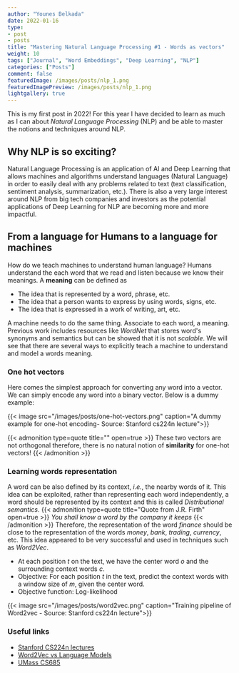 ```yaml
---
author: "Younes Belkada"
date: 2022-01-16
type:
- post 
- posts
title: "Mastering Natural Language Processing #1 - Words as vectors"
weight: 10
tags: ["Journal", "Word Embeddings", "Deep Learning", "NLP"]
categories: ["Posts"]
comment: false
featuredImage: /images/posts/nlp_1.png
featuredImagePreview: /images/posts/nlp_1.png
lightgallery: true
---
```


This is my first post in 2022! For this year I have decided to learn as much as I can about *Natural Language Processing* (NLP) and be able to master the notions and techniques around NLP.

## Why NLP is so exciting?

Natural Language Processing is an application of AI and Deep Learning that allows machines and algorithms understand languages (Natural Language) in order to easily deal with any problems related to text (text classification, sentiment analysis, summarization, etc.). There is also a very large interest around NLP from big tech companies and investors as the potential applications of Deep Learning for NLP are becoming more and more impactful.

## From a language for Humans to a language for machines

How do we teach machines to understand human language? Humans understand the each word that we read and listen because we know their meanings. A **meaning** can be defined as
+ The idea that is represented by a word, phrase, etc.
+ The idea that a person wants to express by using words, signs, etc.
+ The idea that is expressed in a work of writing, art, etc.

A machine needs to do the same thing. Associate to each word, a meaning. Previous work includes resources like *WordNet* that stores word's synonyms and semantics but can be showed that it is not *scalable*. We will see that there are several ways to explicitly teach a machine to understand and model a words meaning. 

### One hot vectors

Here comes the simplest approach for converting any word into a vector. We can simply encode any word into a binary vector. Below is a dummy example:

{{< image src="/images/posts/one-hot-vectors.png" caption="A dummy example for one-hot encoding- Source: Stanford cs224n lecture">}}

{{< admonition type=quote title="" open=true >}}
These two vectors are not orthogonal therefore, there is no natural notion of **similarity** for one-hot vectors!
{{< /admonition >}}

### Learning words representation

A word can be also defined by its context, *i.e.*, the nearby words of it. This idea can be exploited, rather than representing each word independently, a word should be represented by its context and this is called *Distributional semantics*.
{{< admonition type=quote title="Quote from  J.R. Firth" open=true >}}
 *You shall know a word by the company it keeps* 
{{< /admonition >}}
Therefore, the representation of the word *finance* should be close to the representation of the words *money*, *bank*, *trading*, *currency*, etc. This idea appeared to be very successful and used in techniques such as *Word2Vec*.

+ At each position *t* on the text, we have the center word *o* and the surrounding context words *c*. 
+ Objective: For each position *t* in the text, predict the context words with a window size of *m*, given the center word.
+ Objective function: Log-likelihood

{{< image src="/images/posts/word2vec.png" caption="Training pipeline of Word2vec - Source: Stanford cs224n lecture">}}


### Useful links

+ [Stanford CS224n lectures](http://web.stanford.edu/class/cs224n/)
+ [Word2Vec vs Language Models](https://ai.stackexchange.com/questions/26739/what-is-the-difference-between-a-language-model-and-a-word-embedding) 
+ [UMass CS685](https://people.cs.umass.edu/~miyyer/cs685/schedule.html)